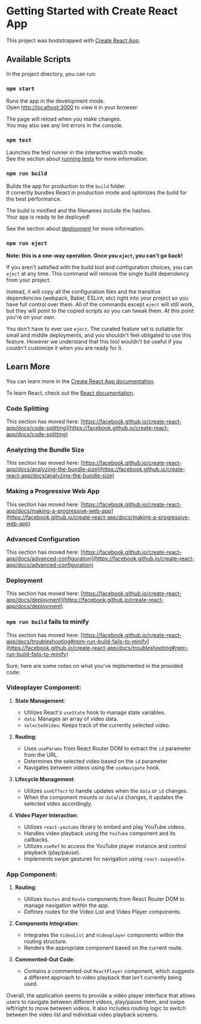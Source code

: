 # Getting Started with Create React App

This project was bootstrapped with [Create React App](https://github.com/facebook/create-react-app).

## Available Scripts

In the project directory, you can run:

### `npm start`

Runs the app in the development mode.\
Open [http://localhost:3000](http://localhost:3000) to view it in your browser.

The page will reload when you make changes.\
You may also see any lint errors in the console.

### `npm test`

Launches the test runner in the interactive watch mode.\
See the section about [running tests](https://facebook.github.io/create-react-app/docs/running-tests) for more information.

### `npm run build`

Builds the app for production to the `build` folder.\
It correctly bundles React in production mode and optimizes the build for the best performance.

The build is minified and the filenames include the hashes.\
Your app is ready to be deployed!

See the section about [deployment](https://facebook.github.io/create-react-app/docs/deployment) for more information.

### `npm run eject`

**Note: this is a one-way operation. Once you `eject`, you can't go back!**

If you aren't satisfied with the build tool and configuration choices, you can `eject` at any time. This command will remove the single build dependency from your project.

Instead, it will copy all the configuration files and the transitive dependencies (webpack, Babel, ESLint, etc) right into your project so you have full control over them. All of the commands except `eject` will still work, but they will point to the copied scripts so you can tweak them. At this point you're on your own.

You don't have to ever use `eject`. The curated feature set is suitable for small and middle deployments, and you shouldn't feel obligated to use this feature. However we understand that this tool wouldn't be useful if you couldn't customize it when you are ready for it.

## Learn More

You can learn more in the [Create React App documentation](https://facebook.github.io/create-react-app/docs/getting-started).

To learn React, check out the [React documentation](https://reactjs.org/).

### Code Splitting

This section has moved here: [https://facebook.github.io/create-react-app/docs/code-splitting](https://facebook.github.io/create-react-app/docs/code-splitting)

### Analyzing the Bundle Size

This section has moved here: [https://facebook.github.io/create-react-app/docs/analyzing-the-bundle-size](https://facebook.github.io/create-react-app/docs/analyzing-the-bundle-size)

### Making a Progressive Web App

This section has moved here: [https://facebook.github.io/create-react-app/docs/making-a-progressive-web-app](https://facebook.github.io/create-react-app/docs/making-a-progressive-web-app)

### Advanced Configuration

This section has moved here: [https://facebook.github.io/create-react-app/docs/advanced-configuration](https://facebook.github.io/create-react-app/docs/advanced-configuration)

### Deployment

This section has moved here: [https://facebook.github.io/create-react-app/docs/deployment](https://facebook.github.io/create-react-app/docs/deployment)

### `npm run build` fails to minify

This section has moved here: [https://facebook.github.io/create-react-app/docs/troubleshooting#npm-run-build-fails-to-minify](https://facebook.github.io/create-react-app/docs/troubleshooting#npm-run-build-fails-to-minify)

Sure, here are some notes on what you've implemented in the provided code:

### Videoplayer Component:

1. **State Management**:
   - Utilizes React's `useState` hook to manage state variables.
   - `data`: Manages an array of video data.
   - `selectedVideo`: Keeps track of the currently selected video.
   
2. **Routing**:
   - Uses `useParams` from React Router DOM to extract the `id` parameter from the URL.
   - Determines the selected video based on the `id` parameter.
   - Navigates between videos using the `useNavigate` hook.

3. **Lifecycle Management**:
   - Utilizes `useEffect` to handle updates when the `data` or `id` changes.
   - When the component mounts or `data`/`id` changes, it updates the selected video accordingly.

4. **Video Player Interaction**:
   - Utilizes `react-youtube` library to embed and play YouTube videos.
   - Handles video playback using the `YouTube` component and its callbacks.
   - Utilizes `useRef` to access the YouTube player instance and control playback (play/pause).
   - Implements swipe gestures for navigation using `react-swipeable`.

### App Component:

1. **Routing**:
   - Utilizes `Routes` and `Route` components from React Router DOM to manage navigation within the app.
   - Defines routes for the Video List and Video Player components.

2. **Components Integration**:
   - Integrates the `VideoList` and `Videoplayer` components within the routing structure.
   - Renders the appropriate component based on the current route.

3. **Commented-Out Code**:
   - Contains a commented-out `ReactPlayer` component, which suggests a different approach to video playback that isn't currently being used.

Overall, the application seems to provide a video player interface that allows users to navigate between different videos, play/pause them, and swipe left/right to move between videos. It also includes routing logic to switch between the video list and individual video playback screens.

